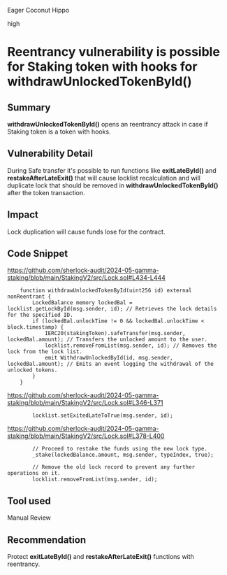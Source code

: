 Eager Coconut Hippo

high

# Reentrancy vulnerability is possible for Staking token with hooks for withdrawUnlockedTokenById()

## Summary
**withdrawUnlockedTokenById()** opens an reentrancy attack in case if Staking token is a token with hooks.


## Vulnerability Detail
During Safe transfer it's possible to run functions like **exitLateById()** and **restakeAfterLateExit()** that will cause locklist recalculation and will duplicate lock that should be removed in **withdrawUnlockedTokenById()** after the token transaction.

## Impact
Lock duplication will cause funds lose for the contract.

## Code Snippet
https://github.com/sherlock-audit/2024-05-gamma-staking/blob/main/StakingV2/src/Lock.sol#L434-L444
```solidity
    function withdrawUnlockedTokenById(uint256 id) external nonReentrant {
        LockedBalance memory lockedBal = locklist.getLockById(msg.sender, id); // Retrieves the lock details for the specified ID.
        if (lockedBal.unlockTime != 0 && lockedBal.unlockTime < block.timestamp) {
            IERC20(stakingToken).safeTransfer(msg.sender, lockedBal.amount); // Transfers the unlocked amount to the user.
            locklist.removeFromList(msg.sender, id); // Removes the lock from the lock list.
            emit WithdrawUnlockedById(id, msg.sender, lockedBal.amount); // Emits an event logging the withdrawal of the unlocked tokens.
        }
    }
```

https://github.com/sherlock-audit/2024-05-gamma-staking/blob/main/StakingV2/src/Lock.sol#L346-L371
```solidity
        locklist.setExitedLateToTrue(msg.sender, id);
```
https://github.com/sherlock-audit/2024-05-gamma-staking/blob/main/StakingV2/src/Lock.sol#L378-L400
```solidity
        // Proceed to restake the funds using the new lock type.
        _stake(lockedBalance.amount, msg.sender, typeIndex, true);

        // Remove the old lock record to prevent any further operations on it.
        locklist.removeFromList(msg.sender, id);
 ```

## Tool used

Manual Review

## Recommendation
Protect **exitLateById()** and **restakeAfterLateExit()** functions with reentrancy.